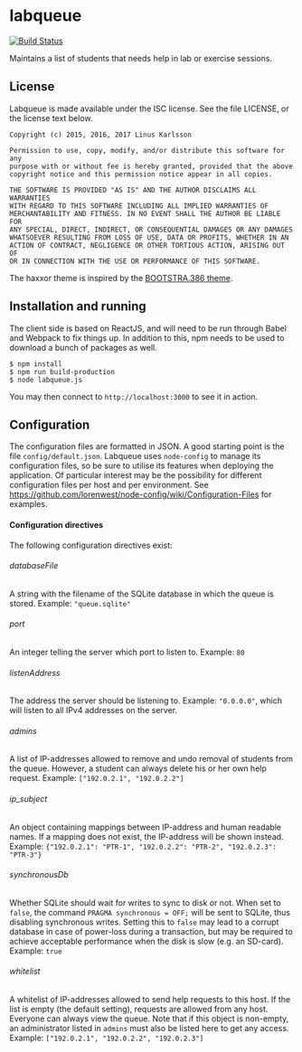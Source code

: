 # labqueue

[![Build Status](https://travis-ci.org/zozs/labqueue.svg?branch=react-client)](https://travis-ci.org/zozs/labqueue)

Maintains a list of students that needs help in lab or exercise sessions.

## License
Labqueue is made available under the ISC license. See the file LICENSE, or the license text below.

```
Copyright (c) 2015, 2016, 2017 Linus Karlsson

Permission to use, copy, modify, and/or distribute this software for any
purpose with or without fee is hereby granted, provided that the above
copyright notice and this permission notice appear in all copies.

THE SOFTWARE IS PROVIDED "AS IS" AND THE AUTHOR DISCLAIMS ALL WARRANTIES
WITH REGARD TO THIS SOFTWARE INCLUDING ALL IMPLIED WARRANTIES OF
MERCHANTABILITY AND FITNESS. IN NO EVENT SHALL THE AUTHOR BE LIABLE FOR
ANY SPECIAL, DIRECT, INDIRECT, OR CONSEQUENTIAL DAMAGES OR ANY DAMAGES
WHATSOEVER RESULTING FROM LOSS OF USE, DATA OR PROFITS, WHETHER IN AN
ACTION OF CONTRACT, NEGLIGENCE OR OTHER TORTIOUS ACTION, ARISING OUT OF
OR IN CONNECTION WITH THE USE OR PERFORMANCE OF THIS SOFTWARE.
```

The haxxor theme is inspired by the [BOOTSTRA.386 theme](https://github.com/kristopolous/BOOTSTRA.386/).

## Installation and running
The client side is based on ReactJS, and will need to be run through Babel and Webpack to fix things up. In addition to this,
npm needs to be used to download a bunch of packages as well.

```
$ npm install
$ npm run build-production
$ node labqueue.js
```

You may then connect to `http://localhost:3000` to see it in action.

## Configuration
The configuration files are formatted in JSON. A good starting point is the file `config/default.json`. Labqueue uses `node-config` to manage its configuration files, so be sure to utilise its features when deploying the application. Of particular interest may be the possibility for different configuration files per host and per environment. See https://github.com/lorenwest/node-config/wiki/Configuration-Files for examples.

#### Configuration directives
The following configuration directives exist:

###### databaseFile
A string with the filename of the SQLite database in which the queue is stored. Example: `"queue.sqlite"`

###### port
An integer telling the server which port to listen to. Example: `80`

###### listenAddress
The address the server should be listening to. Example: `"0.0.0.0"`, which will listen to all IPv4 addresses on the server.

###### admins
A list of IP-addresses allowed to remove and undo removal of students from the queue. However, a student can always delete his or her own help request. Example: `["192.0.2.1", "192.0.2.2"]`

###### ip_subject
An object containing mappings between IP-address and human readable names. If a mapping does not exist, the IP-address will be shown instead. Example: `{"192.0.2.1": "PTR-1", "192.0.2.2": "PTR-2", "192.0.2.3": "PTR-3"}`

###### synchronousDb
Whether SQLite should wait for writes to sync to disk or not. When set to `false`, the command `PRAGMA synchronous = OFF;` will be sent to SQLite, thus disabling synchronous writes. Setting this to `false` may lead to a corrupt database in case of power-loss during a transaction, but may be required to achieve acceptable performance when the disk is slow (e.g. an SD-card). Example: `true`

###### whitelist
A whitelist of IP-addresses allowed to send help requests to this host. If the list is empty (the default setting), requests are allowed from any host. Everyone can always view the queue. Note that if this object is non-empty, an administrator listed in `admins` must also be listed here to get any access. Example: `["192.0.2.1", "192.0.2.2", "192.0.2.3"]`


